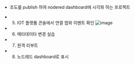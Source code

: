 + 조도를 publish 하여 nodered dashboard에 시각화 하는 프로젝트

- 5. IOT 플랫폼 콘솔에서 연결 엽와 이벤트 확인
![image](https://user-images.githubusercontent.com/85184693/162380011-406f15ff-b4c4-47bf-969e-0c743cca8288.png)

- 6. 메타데이타 변경 실습
- 7. 원격 리부트
- 8. 노드레드 dashboard로 표시

